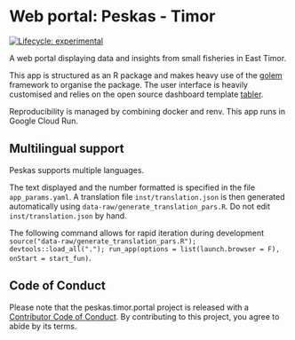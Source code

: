 # Web portal: Peskas - Timor

<!-- badges: start -->
  [![Lifecycle: experimental](https://img.shields.io/badge/lifecycle-experimental-orange.svg)](https://lifecycle.r-lib.org/articles/stages.html#experimental)
  <!-- badges: end -->

A web portal displaying data and insights from small fisheries in East Timor. 

This app is structured as an R package and makes heavy use of the [golem](https://github.com/ThinkR-open/golem) framework to organise the package. 
The user interface is heavily customised and relies on the open source dashboard template [tabler](https://tabler.io).

Reproducibility is managed by combining docker and renv. This app runs in Google Cloud Run. 

## Multilingual support

Peskas supports multiple languages. 

The text displayed and the number formatted is specified in the file `app_params.yaml`. A translation file `inst/translation.json` is then generated automatically using `data-raw/generate_translation_pars.R`. Do not edit `inst/translation.json` by hand.

The following command allows for rapid iteration during development `source("data-raw/generate_translation_pars.R"); devtools::load_all("."); run_app(options = list(launch.browser = F), onStart = start_fun)`.

## Code of Conduct
  
Please note that the peskas.timor.portal project is released with a [Contributor Code of Conduct](https://contributor-covenant.org/version/2/0/CODE_OF_CONDUCT.html). By contributing to this project, you agree to abide by its terms.
